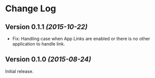 Change Log
==========

Version 0.1.1 *(2015-10-22)*
----------------------------

 * Fix: Handling case when App Links are enabled or there is no other application to handle link.

Version 0.1.0 *(2015-08-24)*
----------------------------

Initial release.
